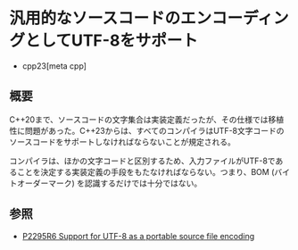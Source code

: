 # 汎用的なソースコードのエンコーディングとしてUTF-8をサポート
* cpp23[meta cpp]

## 概要
C++20まで、ソースコードの文字集合は実装定義だったが、その仕様では移植性に問題があった。C++23からは、すべてのコンパイラはUTF-8文字コードのソースコードをサポートしなければならないことが規定される。

コンパイラは、ほかの文字コードと区別するため、入力ファイルがUTF-8であることを決定する実装定義の手段をもたなければならない。つまり、BOM (バイトオーダーマーク) を認識するだけでは十分ではない。


## 参照
- [P2295R6 Support for UTF-8 as a portable source file encoding](https://www.open-std.org/jtc1/sc22/wg21/docs/papers/2022/p2295r6.pdf)

